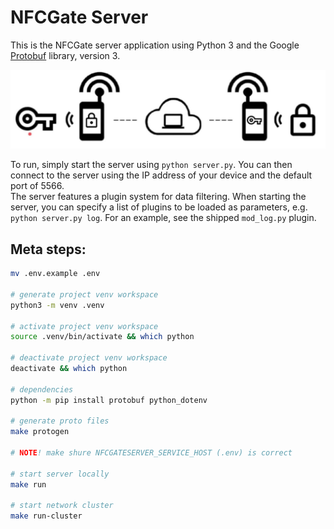 # NFCGate Server

This is the NFCGate server application using Python 3 and the Google [Protobuf](https://github.com/google/protobuf/) library, version 3.

![Route schema](docs/assets/route-schema.jpg)

To run, simply start the server using `python server.py`. You can then connect to the server using the IP address of your device and the default port of 5566.  
The server features a plugin system for data filtering. When starting the server, you can specify a list of plugins to be loaded as parameters, e.g. `python server.py log`. For an example, see the shipped `mod_log.py` plugin.

## Meta steps:

```sh
mv .env.example .env

# generate project venv workspace
python3 -m venv .venv

# activate project venv workspace
source .venv/bin/activate && which python

# deactivate project venv workspace
deactivate && which python

# dependencies
python -m pip install protobuf python_dotenv

# generate proto files
make protogen

# NOTE! make shure NFCGATESERVER_SERVICE_HOST (.env) is correct

# start server locally
make run

# start network cluster
make run-cluster
```
